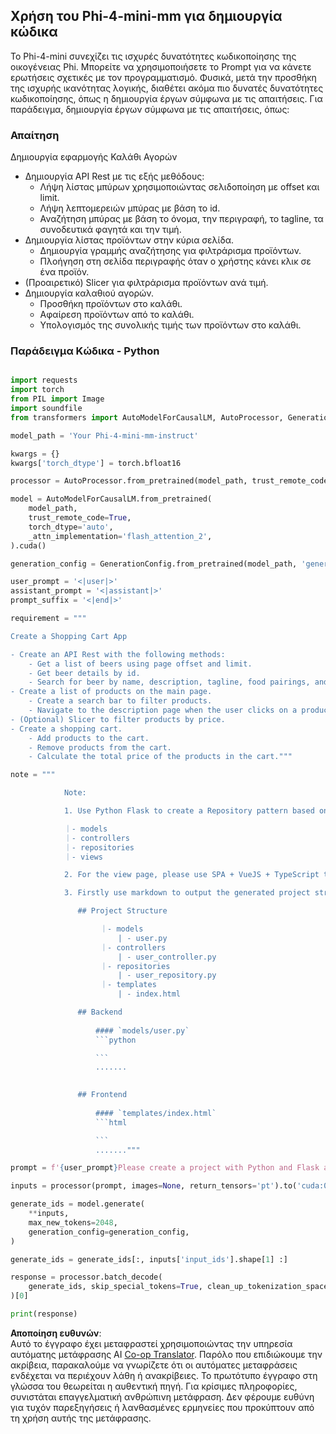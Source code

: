 <!--
CO_OP_TRANSLATOR_METADATA:
{
  "original_hash": "e7bb23ac4d9ef7b419305d8a5745b7aa",
  "translation_date": "2025-07-17T04:45:28+00:00",
  "source_file": "md/02.Application/02.Code/Phi4/GenProjectCode/README.md",
  "language_code": "el"
}
-->
## **Χρήση του Phi-4-mini-mm για δημιουργία κώδικα**

Το Phi-4-mini συνεχίζει τις ισχυρές δυνατότητες κωδικοποίησης της οικογένειας Phi. Μπορείτε να χρησιμοποιήσετε το Prompt για να κάνετε ερωτήσεις σχετικές με τον προγραμματισμό. Φυσικά, μετά την προσθήκη της ισχυρής ικανότητας λογικής, διαθέτει ακόμα πιο δυνατές δυνατότητες κωδικοποίησης, όπως η δημιουργία έργων σύμφωνα με τις απαιτήσεις. Για παράδειγμα, δημιουργία έργων σύμφωνα με τις απαιτήσεις, όπως:

### **Απαίτηση**

Δημιουργία εφαρμογής Καλάθι Αγορών

- Δημιουργία API Rest με τις εξής μεθόδους:
    - Λήψη λίστας μπύρων χρησιμοποιώντας σελιδοποίηση με offset και limit.
    - Λήψη λεπτομερειών μπύρας με βάση το id.
    - Αναζήτηση μπύρας με βάση το όνομα, την περιγραφή, το tagline, τα συνοδευτικά φαγητά και την τιμή.
- Δημιουργία λίστας προϊόντων στην κύρια σελίδα.
    - Δημιουργία γραμμής αναζήτησης για φιλτράρισμα προϊόντων.
    - Πλοήγηση στη σελίδα περιγραφής όταν ο χρήστης κάνει κλικ σε ένα προϊόν.
- (Προαιρετικό) Slicer για φιλτράρισμα προϊόντων ανά τιμή.
- Δημιουργία καλαθιού αγορών.
    - Προσθήκη προϊόντων στο καλάθι.
    - Αφαίρεση προϊόντων από το καλάθι.
    - Υπολογισμός της συνολικής τιμής των προϊόντων στο καλάθι.

### **Παράδειγμα Κώδικα - Python**


```python

import requests
import torch
from PIL import Image
import soundfile
from transformers import AutoModelForCausalLM, AutoProcessor, GenerationConfig,pipeline,AutoTokenizer

model_path = 'Your Phi-4-mini-mm-instruct'

kwargs = {}
kwargs['torch_dtype'] = torch.bfloat16

processor = AutoProcessor.from_pretrained(model_path, trust_remote_code=True)

model = AutoModelForCausalLM.from_pretrained(
    model_path,
    trust_remote_code=True,
    torch_dtype='auto',
    _attn_implementation='flash_attention_2',
).cuda()

generation_config = GenerationConfig.from_pretrained(model_path, 'generation_config.json')

user_prompt = '<|user|>'
assistant_prompt = '<|assistant|>'
prompt_suffix = '<|end|>'

requirement = """

Create a Shopping Cart App

- Create an API Rest with the following methods:
    - Get a list of beers using page offset and limit.
    - Get beer details by id.
    - Search for beer by name, description, tagline, food pairings, and price.
- Create a list of products on the main page.
    - Create a search bar to filter products.
    - Navigate to the description page when the user clicks on a product.
- (Optional) Slicer to filter products by price.
- Create a shopping cart.
    - Add products to the cart.
    - Remove products from the cart.
    - Calculate the total price of the products in the cart."""

note = """ 

            Note:

            1. Use Python Flask to create a Repository pattern based on the following structure to generate the files

            ｜- models
            ｜- controllers
            ｜- repositories
            ｜- views

            2. For the view page, please use SPA + VueJS + TypeScript to build

            3. Firstly use markdown to output the generated project structure (including directories and files), and then generate the  file names and corresponding codes step by step, output like this 

               ## Project Structure

                    ｜- models
                        | - user.py
                    ｜- controllers
                        | - user_controller.py
                    ｜- repositories
                        | - user_repository.py
                    ｜- templates
                        | - index.html

               ## Backend
                 
                   #### `models/user.py`
                   ```python

                   ```
                   .......
               

               ## Frontend
                 
                   #### `templates/index.html`
                   ```html

                   ```
                   ......."""

prompt = f'{user_prompt}Please create a project with Python and Flask according to the following requirements：\n{requirement}{note}{prompt_suffix}{assistant_prompt}'

inputs = processor(prompt, images=None, return_tensors='pt').to('cuda:0')

generate_ids = model.generate(
    **inputs,
    max_new_tokens=2048,
    generation_config=generation_config,
)

generate_ids = generate_ids[:, inputs['input_ids'].shape[1] :]

response = processor.batch_decode(
    generate_ids, skip_special_tokens=True, clean_up_tokenization_spaces=False
)[0]

print(response)

```

**Αποποίηση ευθυνών**:  
Αυτό το έγγραφο έχει μεταφραστεί χρησιμοποιώντας την υπηρεσία αυτόματης μετάφρασης AI [Co-op Translator](https://github.com/Azure/co-op-translator). Παρόλο που επιδιώκουμε την ακρίβεια, παρακαλούμε να γνωρίζετε ότι οι αυτόματες μεταφράσεις ενδέχεται να περιέχουν λάθη ή ανακρίβειες. Το πρωτότυπο έγγραφο στη γλώσσα του θεωρείται η αυθεντική πηγή. Για κρίσιμες πληροφορίες, συνιστάται επαγγελματική ανθρώπινη μετάφραση. Δεν φέρουμε ευθύνη για τυχόν παρεξηγήσεις ή λανθασμένες ερμηνείες που προκύπτουν από τη χρήση αυτής της μετάφρασης.